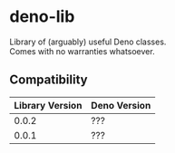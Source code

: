 # deno-lib
Library of (arguably) useful Deno classes.  
Comes with no warranties whatsoever.

## Compatibility
| Library Version | Deno Version |
|-----------------|--------------|
| 0.0.2           | ???          |
| 0.0.1           | ???          |
